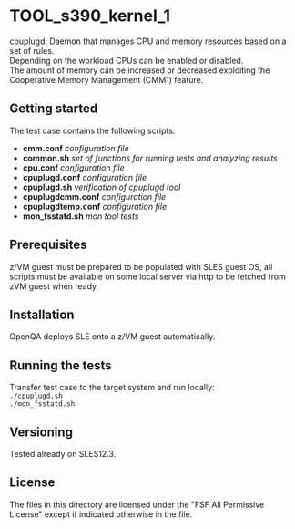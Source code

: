 # TOOL_s390_kernel_1
cpuplugd: Daemon that manages CPU and memory resources based on a set of rules.  
Depending on the workload CPUs can be enabled or disabled.  
The amount of memory can be increased or decreased exploiting the Cooperative Memory Management (CMM1) feature.

## Getting started
The test case contains the following scripts:
- **cmm.conf**  *configuration file*  
- **common.sh**  *set of functions for running tests and analyzing results*  
- **cpu.conf**  *configuration file*  
- **cpuplugd.conf**  *configuration file*  
- **cpuplugd.sh**  *verification of cpuplugd tool*  
- **cpuplugdcmm.conf**  *configuration file*  
- **cpuplugdtemp.conf**  *configuration file*  
- **mon_fsstatd.sh**  *mon tool tests*  

## Prerequisites
z/VM guest must be prepared to be populated with SLES guest OS, all scripts must be available on some local server via http to be fetched from zVM guest when ready.  

## Installation
OpenQA deploys SLE onto a z/VM guest automatically.  

## Running the tests  
Transfer test case to the target system and run locally:  
`./cpuplugd.sh`  
`./mon_fsstatd.sh`  

## Versioning
Tested already on SLES12.3.  

## License  
The files in this directory are licensed under the "FSF All Permissive License" except if indicated otherwise in the file.
